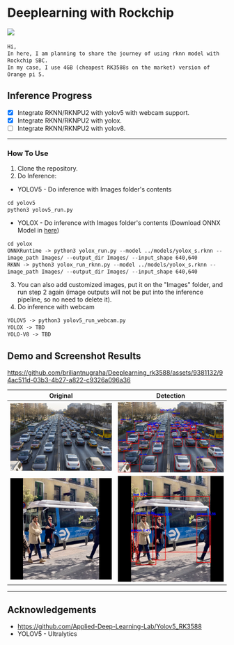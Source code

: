 # Deeplearning with Rockchip

![](orangepi.jpg)

```
Hi,
In here, I am planning to share the journey of using rknn model with Rockchip SBC.
In my case, I use 4GB (cheapest RK3588s on the market) version of Orange pi 5.
```

## Inference Progress

- [x] Integrate RKNN/RKNPU2 with yolov5 with webcam support.
- [x] Integrate RKNN/RKNPU2 with yolox.
- [ ] Integrate RKNN/RKNPU2 with yolov8.

---

### How To Use

1. Clone the repository.
2. Do Inference:
  * YOLOV5 - Do inference with Images folder's contents
```
cd yolov5
python3 yolov5_run.py
```
  * YOLOX - Do inference with Images folder's contents (Download ONNX Model in [here](https://github.com/Megvii-BaseDetection/YOLOX/releases/download/0.1.1rc0/yolox_s.onnx))
```
cd yolox
ONNXRuntime -> python3 yolox_run.py --model ../models/yolox_s.rknn --image_path Images/ --output_dir Images/ --input_shape 640,640
RKNN -> python3 yolox_run_rknn.py --model ../models/yolox_s.rknn --image_path Images/ --output_dir Images/ --input_shape 640,640
```
3. You can also add customized images, put it on the "Images" folder, and run step 2 again (image outputs will not be put into the inference pipeline, so no need to delete it).
4. Do inference with webcam
```
YOLOV5 -> python3 yolov5_run_webcam.py
YOLOX -> TBD
YOLO-V8 -> TBD
```

## Demo and Screenshot Results

https://github.com/briliantnugraha/Deeplearning_rk3588/assets/9381132/94ac511d-03b3-4b27-a822-c9326a096a36



|Original|Detection|
|---|---|
| ![](Images/traffic.jpg) | ![](Images/traffic_out.jpg) |
| ![](Images/bus.jpg)| ![](Images/bus_out.jpg) |  |

---

## Acknowledgements

- https://github.com/Applied-Deep-Learning-Lab/Yolov5_RK3588
- YOLOV5 - Ultralytics
